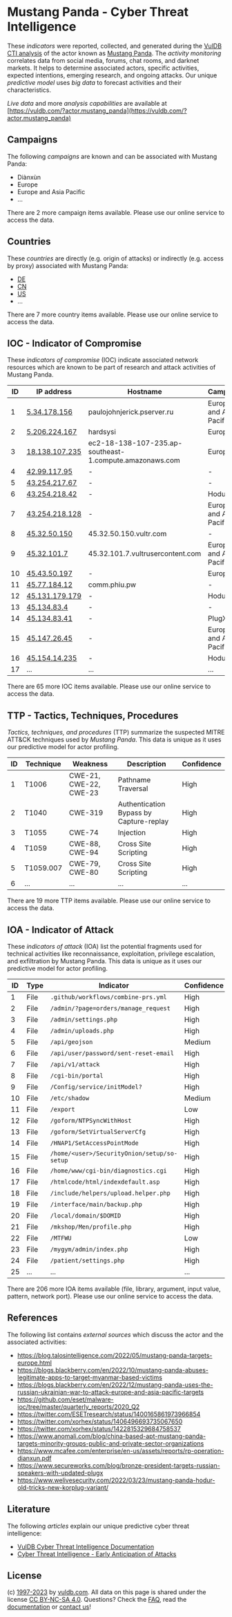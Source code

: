 # Mustang Panda - Cyber Threat Intelligence

These _indicators_ were reported, collected, and generated during the [VulDB CTI analysis](https://vuldb.com/?kb.cti) of the actor known as [Mustang Panda](https://vuldb.com/?actor.mustang_panda). The _activity monitoring_ correlates data from social media, forums, chat rooms, and darknet markets. It helps to determine associated actors, specific activities, expected intentions, emerging research, and ongoing attacks. Our unique _predictive model_ uses _big data_ to forecast activities and their characteristics.

_Live data_ and more _analysis capabilities_ are available at [https://vuldb.com/?actor.mustang_panda](https://vuldb.com/?actor.mustang_panda)

## Campaigns

The following _campaigns_ are known and can be associated with Mustang Panda:

* Diànxùn
* Europe
* Europe and Asia Pacific
* ...

There are 2 more campaign items available. Please use our online service to access the data.

## Countries

These _countries_ are directly (e.g. origin of attacks) or indirectly (e.g. access by proxy) associated with Mustang Panda:

* [DE](https://vuldb.com/?country.de)
* [CN](https://vuldb.com/?country.cn)
* [US](https://vuldb.com/?country.us)
* ...

There are 7 more country items available. Please use our online service to access the data.

## IOC - Indicator of Compromise

These _indicators of compromise_ (IOC) indicate associated network resources which are known to be part of research and attack activities of Mustang Panda.

ID | IP address | Hostname | Campaign | Confidence
-- | ---------- | -------- | -------- | ----------
1 | [5.34.178.156](https://vuldb.com/?ip.5.34.178.156) | paulojohnjerick.pserver.ru | Europe and Asia Pacific | High
2 | [5.206.224.167](https://vuldb.com/?ip.5.206.224.167) | hardsysi | Europe | High
3 | [18.138.107.235](https://vuldb.com/?ip.18.138.107.235) | ec2-18-138-107-235.ap-southeast-1.compute.amazonaws.com | Europe | Medium
4 | [42.99.117.95](https://vuldb.com/?ip.42.99.117.95) | - | - | High
5 | [43.254.217.67](https://vuldb.com/?ip.43.254.217.67) | - | - | High
6 | [43.254.218.42](https://vuldb.com/?ip.43.254.218.42) | - | Hodur | High
7 | [43.254.218.128](https://vuldb.com/?ip.43.254.218.128) | - | Europe and Asia Pacific | High
8 | [45.32.50.150](https://vuldb.com/?ip.45.32.50.150) | 45.32.50.150.vultr.com | - | Medium
9 | [45.32.101.7](https://vuldb.com/?ip.45.32.101.7) | 45.32.101.7.vultrusercontent.com | Europe and Asia Pacific | High
10 | [45.43.50.197](https://vuldb.com/?ip.45.43.50.197) | - | Europe | High
11 | [45.77.184.12](https://vuldb.com/?ip.45.77.184.12) | comm.phiu.pw | - | High
12 | [45.131.179.179](https://vuldb.com/?ip.45.131.179.179) | - | Hodur | High
13 | [45.134.83.4](https://vuldb.com/?ip.45.134.83.4) | - | - | High
14 | [45.134.83.41](https://vuldb.com/?ip.45.134.83.41) | - | PlugX | High
15 | [45.147.26.45](https://vuldb.com/?ip.45.147.26.45) | - | Europe and Asia Pacific | High
16 | [45.154.14.235](https://vuldb.com/?ip.45.154.14.235) | - | Hodur | High
17 | ... | ... | ... | ...

There are 65 more IOC items available. Please use our online service to access the data.

## TTP - Tactics, Techniques, Procedures

_Tactics, techniques, and procedures_ (TTP) summarize the suspected MITRE ATT&CK techniques used by _Mustang Panda_. This data is unique as it uses our predictive model for actor profiling.

ID | Technique | Weakness | Description | Confidence
-- | --------- | -------- | ----------- | ----------
1 | T1006 | CWE-21, CWE-22, CWE-23 | Pathname Traversal | High
2 | T1040 | CWE-319 | Authentication Bypass by Capture-replay | High
3 | T1055 | CWE-74 | Injection | High
4 | T1059 | CWE-88, CWE-94 | Cross Site Scripting | High
5 | T1059.007 | CWE-79, CWE-80 | Cross Site Scripting | High
6 | ... | ... | ... | ...

There are 19 more TTP items available. Please use our online service to access the data.

## IOA - Indicator of Attack

These _indicators of attack_ (IOA) list the potential fragments used for technical activities like reconnaissance, exploitation, privilege escalation, and exfiltration by Mustang Panda. This data is unique as it uses our predictive model for actor profiling.

ID | Type | Indicator | Confidence
-- | ---- | --------- | ----------
1 | File | `.github/workflows/combine-prs.yml` | High
2 | File | `/admin/?page=orders/manage_request` | High
3 | File | `/admin/settings.php` | High
4 | File | `/admin/uploads.php` | High
5 | File | `/api/geojson` | Medium
6 | File | `/api/user/password/sent-reset-email` | High
7 | File | `/api/v1/attack` | High
8 | File | `/cgi-bin/portal` | High
9 | File | `/Config/service/initModel?` | High
10 | File | `/etc/shadow` | Medium
11 | File | `/export` | Low
12 | File | `/goform/NTPSyncWithHost` | High
13 | File | `/goform/SetVirtualServerCfg` | High
14 | File | `/HNAP1/SetAccessPointMode` | High
15 | File | `/home/<user>/SecurityOnion/setup/so-setup` | High
16 | File | `/home/www/cgi-bin/diagnostics.cgi` | High
17 | File | `/htmlcode/html/indexdefault.asp` | High
18 | File | `/include/helpers/upload.helper.php` | High
19 | File | `/interface/main/backup.php` | High
20 | File | `/local/domain/$DOMID` | High
21 | File | `/mkshop/Men/profile.php` | High
22 | File | `/MTFWU` | Low
23 | File | `/mygym/admin/index.php` | High
24 | File | `/patient/settings.php` | High
25 | ... | ... | ...

There are 206 more IOA items available (file, library, argument, input value, pattern, network port). Please use our online service to access the data.

## References

The following list contains _external sources_ which discuss the actor and the associated activities:

* https://blog.talosintelligence.com/2022/05/mustang-panda-targets-europe.html
* https://blogs.blackberry.com/en/2022/10/mustang-panda-abuses-legitimate-apps-to-target-myanmar-based-victims
* https://blogs.blackberry.com/en/2022/12/mustang-panda-uses-the-russian-ukrainian-war-to-attack-europe-and-asia-pacific-targets
* https://github.com/eset/malware-ioc/tree/master/quarterly_reports/2020_Q2
* https://twitter.com/ESETresearch/status/1400165861973966854
* https://twitter.com/xorhex/status/1406496693735067650
* https://twitter.com/xorhex/status/1422815329684758537
* https://www.anomali.com/blog/china-based-apt-mustang-panda-targets-minority-groups-public-and-private-sector-organizations
* https://www.mcafee.com/enterprise/en-us/assets/reports/rp-operation-dianxun.pdf
* https://www.secureworks.com/blog/bronze-president-targets-russian-speakers-with-updated-plugx
* https://www.welivesecurity.com/2022/03/23/mustang-panda-hodur-old-tricks-new-korplug-variant/

## Literature

The following _articles_ explain our unique predictive cyber threat intelligence:

* [VulDB Cyber Threat Intelligence Documentation](https://vuldb.com/?kb.cti)
* [Cyber Threat Intelligence - Early Anticipation of Attacks](https://www.scip.ch/en/?labs.20201022)

## License

(c) [1997-2023](https://vuldb.com/?kb.changelog) by [vuldb.com](https://vuldb.com/?kb.about). All data on this page is shared under the license [CC BY-NC-SA 4.0](https://creativecommons.org/licenses/by-nc-sa/4.0/). Questions? Check the [FAQ](https://vuldb.com/?kb.faq), read the [documentation](https://vuldb.com/?kb) or [contact us](https://vuldb.com/?contact)!
